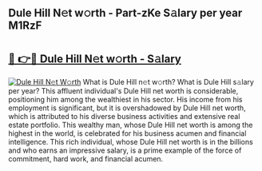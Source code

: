 ## Dule Hill N𝚎t w𝚘rth - Part-zKe S𝚊lary per year M1RzF

# <h2><a href="http://gc05279.nevu.top/?p=Dule+Hill">🔗 👉🔴 Dule Hill N𝚎t w𝚘rth - S𝚊lary</a></h2>

[![Dule Hill N𝚎t W𝚘rth](https://i.imgur.com/Oavwk0R.jpeg)](http://gc05279.nevu.top/?p=Dule+Hill)
What is Dule Hill n𝚎t w𝚘rth? What is Dule Hill s𝚊lary per year?
This affluent individual's Dule Hill net worth is considerable, positioning him among the wealthiest in his sector. His income from his employment is significant, but it is overshadowed by Dule Hill net worth, which is attributed to his diverse business activities and extensive real estate portfolio. This wealthy man, whose Dule Hill net worth is among the highest in the world, is celebrated for his business acumen and financial intelligence. This rich individual, whose Dule Hill net worth is in the billions and who earns an impressive salary, is a prime example of the force of commitment, hard work, and financial acumen.
